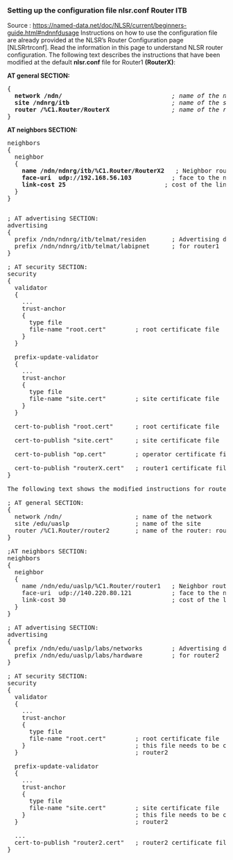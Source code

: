 ### Setting up the configuration file <b>nlsr.conf</b> Router ITB

Source : https://named-data.net/doc/NLSR/current/beginners-guide.html#ndnnfdusage
Instructions on how to use the configuration file are already provided at the NLSR’s Router Configuration page [NLSRrtrconf]. Read the information in this page to understand NLSR router configuration. The following text describes the instructions that have been modified at the default <b>nlsr.conf</b> file for Router1 <b>(RouterX)</b>:


<b>AT general SECTION:</b>
<pre>
{
  <b>network /ndn/</b>                              <i>; name of the network ITB</i>
  <b>site /ndnrg/itb</b>                            <i>; name of the site ITB</i>
  <b>router /%C1.Router/RouterX</b>                 <i>; name of the router: router1-ITB</i>
}
</pre>


<b>AT neighbors SECTION:</b>
<pre>
neighbors
{
  neighbor
  {
    <b>name /ndn/ndnrg/itb/%C1.Router/RouterX2</b>   ; Neighbor router: router2-UTI
    <b>face-uri  udp://192.168.56.103</b>	        ; face to the neighbor (IP Router UTI)
    <b>link-cost 25</b>                           ; cost of the link Router UTI
  }
}

</pre>

<pre>
; AT advertising SECTION:
advertising
{
  prefix /ndn/ndnrg/itb/telmat/residen       ; Advertising destinations
  prefix /ndn/ndnrg/itb/telmat/labipnet      ; for router1
}

; AT security SECTION:
security
{
  validator
  {
    ...
    trust-anchor
    {
      type file
      file-name "root.cert"        ; root certificate file
    }
  }

  prefix-update-validator
  {
    ...
    trust-anchor
    {
      type file
      file-name "site.cert"        ; site certificate file
    }
  }

  cert-to-publish "root.cert"      ; root certificate file

  cert-to-publish "site.cert"      ; site certificate file

  cert-to-publish "op.cert"        ; operator certificate file

  cert-to-publish "routerX.cert"   ; router1 certificate file
}

The following text shows the modified instructions for router2:

; AT general SECTION:
{
  network /ndn/                    ; name of the network
  site /edu/uaslp                  ; name of the site
  router /%C1.Router/router2       ; name of the router: router2
}

;AT neighbors SECTION:
neighbors
{
  neighbor
  {
    name /ndn/edu/uaslp/%C1.Router/router1   ; Neighbor router: router1
    face-uri  udp://140.220.80.121           ; face to the neighbor
    link-cost 30                             ; cost of the link
  }
}

; AT advertising SECTION:
advertising
{
  prefix /ndn/edu/uaslp/labs/networks        ; Advertising destinations
  prefix /ndn/edu/uaslp/labs/hardware        ; for router2
}

; AT security SECTION:
security
{
  validator
  {
    ...
    trust-anchor
    {
      type file
      file-name "root.cert"        ; root certificate file
    }                              ; this file needs to be copied to
  }                                ; router2

  prefix-update-validator
  {
    ...
    trust-anchor
    {
      type file
      file-name "site.cert"        ; site certificate file
    }                              ; this file needs to be copied to
  }                                ; router2

  ...
  cert-to-publish "router2.cert"   ; router2 certificate file
}


</pre>
